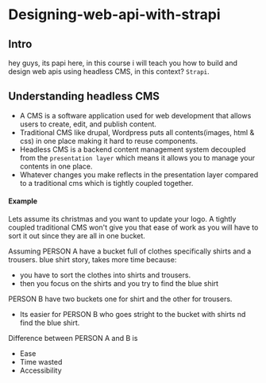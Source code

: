 # Designing-web-api-with-strapi


## Intro
hey guys, its papi here, in this course i will teach you how to build and design web apis using headless CMS, in this context? ```Strapi```.
## Understanding headless CMS
- A CMS is a software application used for web development that allows users to create, edit, and publish content.
- Traditional CMS like drupal, Wordpress puts all contents(images, html & css) in one place making it hard to reuse components.
- Headless CMS is a backend content management system decoupled from the ```presentation layer``` which means it allows you to manage your contents in one place.
- Whatever changes you make reflects in the presentation layer compared to a traditional cms which is tightly coupled together.
#### Example
Lets assume its christmas and you want to update your logo. A tightly coupled traditional CMS won't give you that ease of work as you will have to sort it out since they are all in one bucket.

Assuming PERSON A have a bucket full of clothes specifically shirts and a trousers. blue shirt story, takes more time because:
- you have to sort the clothes into shirts and trousers.
- then you focus on the shirts and you try to find the blue shirt

PERSON B have two buckets one for shirt and the other for trousers.
- Its easier for PERSON B who goes stright to the bucket with shirts nd find the blue shirt.

Difference between PERSON A and B is 
- Ease
- Time wasted
- Accessibility

